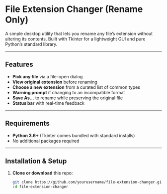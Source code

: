 # File Extension Changer (Rename Only)

A simple desktop utility that lets you rename any file’s extension without altering its contents. Built with Tkinter for a lightweight GUI and pure Python’s standard library.

---

## Features

- **Pick any file** via a file-open dialog  
- **View original extension** before renaming  
- **Choose a new extension** from a curated list of common types  
- **Warning prompt** if changing to an incompatible format  
- **Save As…** to rename while preserving the original file  
- **Status bar** with real-time feedback

---

## Requirements

- **Python 3.6+** (Tkinter comes bundled with standard installs)  
- No additional packages required

---

## Installation & Setup

1. **Clone or download** this repo:  
   ```bash
   git clone https://github.com/yourusername/file-extension-changer.git
   cd file-extension-changer
